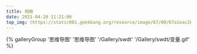 ```yaml
---
title: 相册
date: 2021-04-20 11:21:06
top_img: (https://static001.geekbang.org/resource/image/67/00/67a1eac2683d27a798144e01a3097900.jpg)
---
```


<div class="gallery-group-main">
{% galleryGroup '思维导图' '思维导图' '/Gallery/swdt' '/Gallery/swdt/变量.gif' %}

</div>

